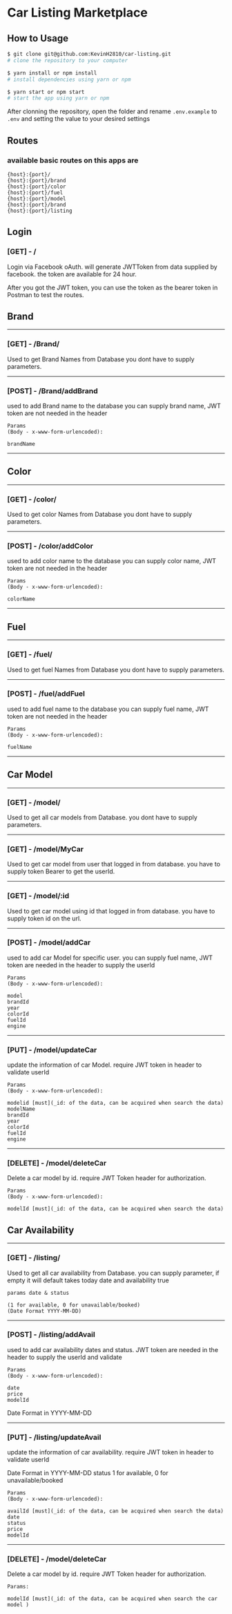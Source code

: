 # Car Listing Marketplace

## How to Usage

```bash
$ git clone git@github.com:KevinH2810/car-listing.git
# clone the repository to your computer

$ yarn install or npm install
# install dependencies using yarn or npm

$ yarn start or npm start
# start the app using yarn or npm
```
After clonning the repository, open the folder and rename ```.env.example``` to ```.env``` and setting the value to your desired settings
## Routes

### available basic routes on this apps are

```
{host}:{port}/
{host}:{port}/brand
{host}:{port}/color
{host}:{port}/fuel
{host}:{port}/model
{host}:{port}/brand
{host}:{port}/listing
```

## Login

### [GET] - /

Login via Facebook oAuth. will generate JWTToken from data supplied by facebook.
the token are available for 24 hour.

After you got the JWT token, you can use the token as the bearer token in Postman to test the routes.

## Brand

---
### [GET] - /Brand/

Used to get Brand Names from Database
you dont have to supply parameters.

---
### [POST] - /Brand/addBrand
used to add Brand name to the database
you can supply brand name, JWT token are not needed in the header

```
Params 
(Body - x-www-form-urlencoded):
 
brandName
```

---

## Color

---
### [GET] - /color/

Used to get color Names from Database
you dont have to supply parameters.

---
### [POST] - /color/addColor
used to add color name to the database
you can supply color name, JWT token are not needed in the header

```
Params 
(Body - x-www-form-urlencoded):
 
colorName
```
---

## Fuel
---
### [GET] - /fuel/

Used to get fuel Names from Database
you dont have to supply parameters.

---
### [POST] - /fuel/addFuel
used to add fuel name to the database
you can supply fuel name, JWT token are not needed in the header

```
Params 
(Body - x-www-form-urlencoded):
 
fuelName
```
---

## Car Model
---
### [GET] - /model/

Used to get all car models from Database.
you dont have to supply parameters.

---
### [GET] - /model/MyCar

Used to get car model from user that logged in from database.
you have to supply token Bearer to get the userId.

---
### [GET] - /model/:id

Used to get car model using id that logged in from database.
you have to supply token id on the url.

---
### [POST] - /model/addCar
used to add car Model for specific user. 
you can supply fuel name, JWT token are needed in the header to supply the userId

```
Params 
(Body - x-www-form-urlencoded):
 
model
brandId
year
colorId
fuelId
engine
```

---
### [PUT] - /model/updateCar
update the information of car Model.
require JWT token in header to validate userId

```
Params 
(Body - x-www-form-urlencoded):

modelid [must](_id: of the data, can be acquired when search the data)
modelName
brandId
year
colorId
fuelId
engine
```

---
### [DELETE] - /model/deleteCar
Delete a car model by id.
require JWT Token header for authorization.

```
Params 
(Body - x-www-form-urlencoded):

modelId [must](_id: of the data, can be acquired when search the data)
```

## Car Availability
---
### [GET] - /listing/

Used to get all car availability from Database.
you can supply parameter, if empty it will default takes today date and availability true

```
params date & status 

(1 for available, 0 for unavailable/booked) 
(Date Format YYYY-MM-DD)
```

---
### [POST] - /listing/addAvail
used to add car availability dates and status. 
JWT token are needed in the header to supply the userId and validate

```
Params 
(Body - x-www-form-urlencoded):
 
date
price
modelId
```
Date Format in YYYY-MM-DD

---
### [PUT] - /listing/updateAvail
update the information of car availability.
require JWT token in header to validate userId

Date Format in YYYY-MM-DD
status 1 for available, 0 for unavailable/booked
```
Params 
(Body - x-www-form-urlencoded):

availId [must](_id: of the data, can be acquired when search the data)
date
status
price
modelId
```

---
### [DELETE] - /model/deleteCar
Delete a car model by id.
require JWT Token header for authorization.

```
Params:

modelId [must](_id: of the data, can be acquired when search the car model )
```